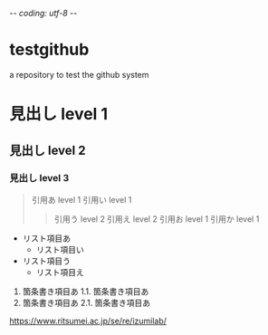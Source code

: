-*- coding: utf-8 -*-

# testgithub
a repository to test the github system

# 見出し level 1
## 見出し level 2
### 見出し level 3

> 引用あ level 1
> 引用い level 1
>> 引用う level 2
>> 引用え level 2
> 引用お level 1
> 引用か level 1

* リスト項目あ
  * リスト項目い
* リスト項目う
  * リスト項目え

1. 箇条書き項目あ
  1.1. 箇条書き項目あ
2. 箇条書き項目あ
  2.1. 箇条書き項目あ

<https://www.ritsumei.ac.jp/se/re/izumilab/>
